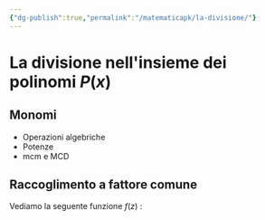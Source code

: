 ```yaml
---
{"dg-publish":true,"permalink":"/matematicapk/la-divisione/"}
---
```


# La divisione nell'insieme dei polinomi $P(x)$
## Monomi
- Operazioni algebriche
- Potenze
- mcm e MCD
## Raccoglimento a fattore comune
Vediamo la seguente funzione $f(z)$ :